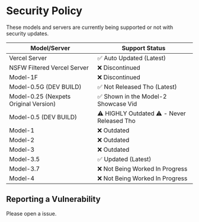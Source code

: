 # Security Policy

These models and servers are currently being supported or not with security updates.

| Model/Server | Support Status          |
| ------- | ------------------ |
| Vercel Server | :white_check_mark: Auto Updated (Latest)|
| NSFW Filtered Vercel Server | ❌ Discontinued |
| Model-1F | ❌ Discontinued |
| Model-0.5G (DEV BUILD) | ✅ Not Released Tho (Latest) |
| Model-0.25 (Nexpets Original Version)| ✅ Shown in the Model-2 Showcase Vid |
| Model-0.5 (DEV BUILD)| ⚠️ HIGHLY Outdated ⚠️ - Never Released Tho |
| Model-1 | ❌ Outdated |
| Model-2 | ❌ Outdated |
| Model-3 | ❌ Outdated |
| Model-3.5 | ✅ Updated (Latest) |
| Model-3.7 | ❌ Not Being Worked In Progress |
| Model-4 | ❌ Not Being Worked In Progress |

## Reporting a Vulnerability

Please open a issue.
